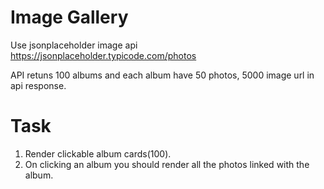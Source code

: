 # Image Gallery

Use jsonplaceholder image api https://jsonplaceholder.typicode.com/photos

API retuns 100 albums and each album have 50 photos, 5000 image url in api response.


# Task
1. Render clickable album cards(100).
2. On clicking an album you should render all the photos linked with the album.
